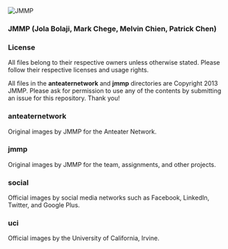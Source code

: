 ![JMMP](http://i.imgur.com/lw4AT.png)
### JMMP (Jola Bolaji, Mark Chege, Melvin Chien, Patrick Chen)

### License
All files belong to their respective owners unless otherwise stated. Please follow their respective licenses and usage rights.

All files in the **anteaternetwork** and **jmmp** directories are Copyright 2013 JMMP. Please ask for permission to use any of the contents by submitting an issue for this repository. Thank you!

### anteaternetwork
Original images by JMMP for the Anteater Network.

### jmmp
Original images by JMMP for the team, assignments, and other projects.

### social
Official images by social media networks such as Facebook, LinkedIn, Twitter, and Google Plus.

### uci
Official images by the University of California, Irvine.